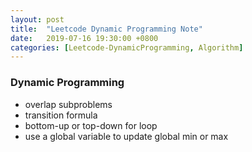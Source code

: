 ```yaml
---
layout: post
title:  "Leetcode Dynamic Programming Note"
date:   2019-07-16 19:30:00 +0800
categories: [Leetcode-DynamicProgramming, Algorithm]
---
```

### Dynamic Programming
- overlap subproblems
- transition formula
- bottom-up or top-down for loop
- use a global variable to update global min or max